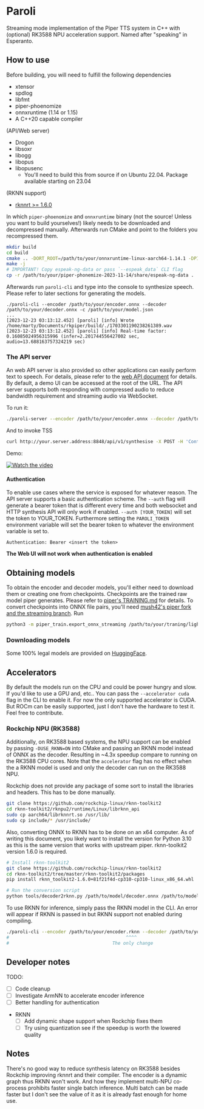 # Paroli

Streaming mode implementation of the Piper TTS system in C++ with (optional) RK3588 NPU acceleration support. Named after "speaking" in Esperanto.

## How to use

Before building, you will need to fulfill the following dependencies

* xtensor
* spdlog
* libfmt
* piper-phoenomize
* onnxruntime (1.14 or 1.15)
* A C++20 capable compiler

(API/Web server)
* Drogon
* libsoxr
* libogg
* libopus
* libopusenc
    * You'll need to build this from source if on Ubuntu 22.04. Package available starting on 23.04

(RKNN support)
* [rknnrt >= 1.6.0](https://github.com/rockchip-linux/rknn-toolkit2/tree/v1.6.0/rknpu2/runtime/Linux/librknn_api)

In which `piper-phoenomize` and `onnxruntime` binary (not the source! Unless you want to build yourselves!) likely needs to be downloaded and decompressed manually. Afterwards run CMake and point to the folders you recompressed them.

```bash
mkdir build
cd build
cmake .. -DORT_ROOT=/path/to/your/onnxruntime-linux-aarch64-1.14.1 -DPIPER_PHONEMIZE_ROOT=/path/to/your/piper-phonemize-2023-11-14 -DCMAKE_BUILD_TYPE=Release
make -j
# IMPORTANT! Copy espeak-ng-data or pass `--espeak_data` CLI flag
cp -r /path/to/your/piper-phonemize-2023-11-14/share/espeak-ng-data .
```

Afterwards run `paroli-cli` and type into the console to synthesize speech. Please refer to later sections for generating the models.

```plaintext
./paroli-cli --encoder /path/to/your/encoder.onnx --decoder /path/to/your/decoder.onnx -c /path/to/your/model.json
...
[2023-12-23 03:13:12.452] [paroli] [info] Wrote /home/marty/Documents/rkpiper/build/./1703301190238261389.wav
[2023-12-23 03:13:12.452] [paroli] [info] Real-time factor: 0.16085024956315996 (infer=2.201744556427002 sec, audio=13.688163757324219 sec)
```

### The API server

An web API server is also provided so other applications can easily perform text to speech. For details, please refer to the [web API document](paroli-server/docs/web_api.md) for details. By default, a demo UI can be accessed at the root of the URL. The API server supports both responding with compressed audio to reduce bandwidth requirement and streaming audio via WebSocket. 

To run it:

```bash
./paroli-server --encoder /path/to/your/encoder.onnx --decoder /path/to/your/decoder.onnx -c /path/to/your/model.json --ip 0.0.0.0 --port 8848
```

And to invoke TSS

```bash
curl http://your.server.address:8848/api/v1/synthesise -X POST -H 'Content-Type: application/json' -d '{"text": "To be or not to be, that is the question"}' > test.opus
```

Demo:

[![Watch the video](https://img.youtube.com/vi/QkIF9FBrAM8/maxresdefault.jpg)](https://youtu.be/QkIF9FBrAM8)

#### Authentication

To enable use cases where the service is exposed for whatever reason. The API server supports a basic authentication scheme. The `--auth` flag will generate a bearer token that is different every time and both websocket and HTTP synthesis API will only work if enabled. `--auth [YOUR_TOKEN]` will set the token to YOUR_TOKEN. Furthermore setting the `PAROLI_TOKEN` environment variable will set the bearer token to whatever the environment variable is set to.

```plaintext
Authentication: Bearer <insert the token>
```

**The Web UI will not work when authentication is enabled**

## Obtaining models

To obtain the encoder and decoder models, you'll either need to download them or creating one from checkpoints. Checkpoints are the trained raw model piper generates. Please refer to [piper's TRAINING.md](https://github.com/rhasspy/piper/blob/master/TRAINING.md) for details. To convert checkpoints into ONNX file pairs, you'll need [mush42's piper fork and the streaming branch](https://github.com/mush42/piper/tree/streaming). Run

```bash
python3 -m piper_train.export_onnx_streaming /path/to/your/traning/lighting_logs/version_0/checkpoints/blablablas.ckpt /path/to/output/directory
```

### Downloading models

Some 100% legal models are provided on [HuggingFace](https://huggingface.co/marty1885/streaming-piper/tree/main).

## Accelerators

By default the models run on the CPU and could be power hungry and slow. If you'd like to use a GPU and, etc.. You can pass the `--accelerator cuda` flag in the CLI to enable it. For now the only supported accelerator is CUDA. But ROCm can be easily supported, just I don't have the hardware to test it. Feel free to contribute.

### Rockchip NPU (RK3588)

Additionally, on RK3588 based systems, the NPU support can be enabled by passing `-DUSE_RKNN=ON` into CMake and passing an RKNN model instead of ONNX as the decoder. Resulting in ~4.3x speedup compare to running on the RK3588 CPU cores. Note that the `accelerator` flag has no effect when the a RKNN model is used and only the decoder can run on the RK3588 NPU.

Rockchip does not provide any package of some sort to install the libraries and headers. This has to be done manually.

```bash
git clone https://github.com/rockchip-linux/rknn-toolkit2
cd rknn-toolkit2/rknpu2/runtime/Linux/librknn_api
sudo cp aarch64/librknnrt.so /usr/lib/
sudo cp include/* /usr/include/
```

Also, converting ONNX to RKNN has to be done on an x64 computer. As of writing this document, you likely want to install the version for Python 3.10 as this is the same version that works with upstream piper. rknn-toolkit2 version 1.6.0 is required.

```bash
# Install rknn-toolkit2
git clone https://github.com/rockchip-linux/rknn-toolkit2
cd rknn-toolkit2/tree/master/rknn-toolkit2/packages
pip install rknn_toolkit2-1.6.0+81f21f4d-cp310-cp310-linux_x86_64.whl

# Run the conversion script
python tools/decoder2rknn.py /path/to/model/decoder.onnx /path/to/model/decoder.rknn
```

To use RKNN for inference, simply pass the RKNN model in the CLI. An error will appear if RKNN is passed in but RKNN support not enabled during compiling.

```bash
./paroli-cli --encoder /path/to/your/encoder.rknn --decoder /path/to/your/decoder.onnx -c /path/to/your/model.json
#                                           ^^^^
#                                      The only change
```

## Developer notes

TODO:

- [ ] Code cleanup
- [ ] Investigate ArmNN to accelerate encoder inference
- [ ] Better handling for authentication
* RKNN
    - [ ] Add dynamic shape support when Rockchip fixes them
    - [ ] Try using quantization see if the speedup is worth the lowered quality

## Notes

There's no good way to reduce synthesis latency on RK3588 besides Rockchip improving rknnrt and their compiler. The encoder is a dynamic graph thus RKNN won't work. And how they implement multi-NPU co-process prohibits faster single batch inference. Multi batch can be made faster but I don't see the value of it as it is already fast enough for home use.
